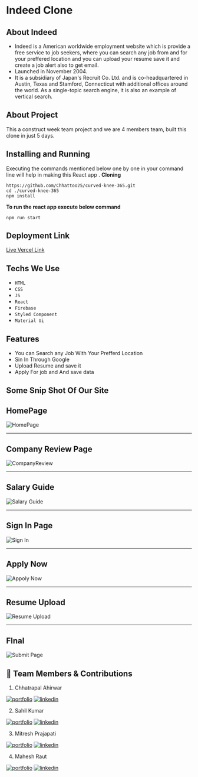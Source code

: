 # Indeed Clone
## About Indeed
- Indeed is a American worldwide employment website which is provide a free service to job seekers, where you can search any job from and for your preffered location 
and you can upload your resume save it and create a job alert also to get email.
- Launched in November 2004.
- It is a subsidiary of Japan's Recruit Co. Ltd. and is co-headquartered in Austin, Texas and Stamford, Connecticut with additional offices around the world. As a single-topic search engine, it is also an example of vertical search.

## About Project 
This a construct week team project and we are 4 members team, built this clone in just 5 days.

## Installing and Running

Executing the commands mentioned below one by one in your command line will help in making this React app .
**Cloning**

```
https://github.com/Chhattoo25/curved-knee-365.git
cd ./curved-knee-365
npm install
```

**To run the react app execute below command**

```
npm run start
```
## Deployment Link
[Live Vercel Link](https://indeed-clone-ten.vercel.app/)

## Techs We Use
- `HTML`
- `CSS`
- `JS`
- `React`
- `Firebase`
- `Styled Component`
- `Material Ui`

## Features
- You can Search any Job With Your Prefferd Location
- Sin In Through Google
- Upload Resume and save it
- Apply For job and And save data


## Some Snip Shot Of Our Site 

## HomePage

![HomePage](https://user-images.githubusercontent.com/95302680/193470140-087aee7b-0123-45a5-bf60-a85c5ce7b570.png)

___

## Company Review Page
![CompanyReview](https://user-images.githubusercontent.com/95302680/193470265-b3958936-a006-4f7f-af26-7812f918727d.png)

___
## Salary Guide
![Salary Guide](https://user-images.githubusercontent.com/95302680/193470344-5e6facda-b2f8-4b99-8faf-f557b392e9af.png)
___
## Sign In Page
![Sign In](https://user-images.githubusercontent.com/95302680/193471319-50fa2a6a-e11d-4614-9c06-94e0896d9bb6.png)
___

## Apply Now
![Appoly Now](https://user-images.githubusercontent.com/95302680/193471430-69dafc77-c1cb-45ab-89b3-6458f90d61e9.png)
___
## Resume Upload
![Resume Upload](https://user-images.githubusercontent.com/95302680/193471511-e07ab548-7832-4151-914f-d7c954cbe7e6.png)
___
## FInal
![Submit Page](https://user-images.githubusercontent.com/95302680/193471579-0238756a-f188-4301-990a-509bc42d8228.png)






## 🔗 Team Members & Contributions



 1. Chhatrapal Ahirwar

[![portfolio](https://img.shields.io/badge/my_portfolio-000?style=for-the-badge&logo=ko-fi&logoColor=white)](https://github.com/Chhattoo25)
[![linkedin](https://img.shields.io/badge/linkedin-0A66C2?style=for-the-badge&logo=linkedin&logoColor=white)](https://www.linkedin.com/in/chhatrapal-ahirwar-12b9aa217/)

 2. Sahil Kumar

[![portfolio](https://img.shields.io/badge/my_portfolio-000?style=for-the-badge&logo=ko-fi&logoColor=white)](https://github.com/Sahilkumar26244)
[![linkedin](https://img.shields.io/badge/linkedin-0A66C2?style=for-the-badge&logo=linkedin&logoColor=white)](https://www.linkedin.com/in/sahil-kumar-923694233/)

 3. Mitresh Prajapati

[![portfolio](https://img.shields.io/badge/my_portfolio-000?style=for-the-badge&logo=ko-fi&logoColor=white)](https://github.com/MitreshPrajapati)
[![linkedin](https://img.shields.io/badge/linkedin-0A66C2?style=for-the-badge&logo=linkedin&logoColor=white)](https://www.linkedin.com/in/mitresh-prajapati/)

 4. Mahesh Raut

[![portfolio](https://img.shields.io/badge/my_portfolio-000?style=for-the-badge&logo=ko-fi&logoColor=white)](https://github.com/Rautmahi)
[![linkedin](https://img.shields.io/badge/linkedin-0A66C2?style=for-the-badge&logo=linkedin&logoColor=white)](https://www.linkedin.com/in/mahesh-raut-886387195/)
